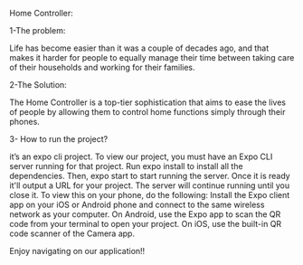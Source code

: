 Home Controller:	

1-The problem:

Life has become easier than it was a couple of decades ago, and that makes it harder for people to equally manage their time between taking care of their households and working for their families. 

2-The Solution:

The Home Controller is a top-tier sophistication that aims to ease the lives of people by allowing them to control home functions simply through their phones.

3- How to run the project?

it’s an expo cli project.
To view our project, you must have an Expo CLI server running for that project. Run expo install to install all the dependencies. Then, expo start to start running the server. Once it is ready it'll output a URL for your project.
The server will continue running until you close it.
To view this on your phone, do the following:
Install the Expo client app on your iOS or Android phone and connect to the same wireless network as your computer.
On Android, use the Expo app to scan the QR code from your terminal to open your project. 
On iOS, use the built-in QR code scanner of the Camera app.

Enjoy navigating on our application!!
